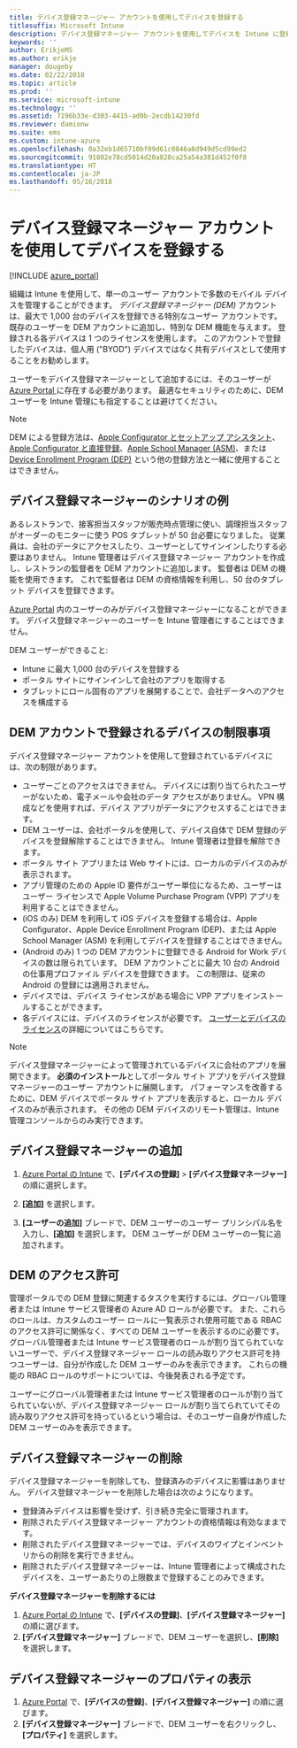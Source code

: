 ```yaml
---
title: デバイス登録マネージャー アカウントを使用してデバイスを登録する
titlesuffix: Microsoft Intune
description: デバイス登録マネージャー アカウントを使用してデバイスを Intune に登録します。 "
keywords: ''
author: ErikjeMS
ms.author: erikje
manager: dougeby
ms.date: 02/22/2018
ms.topic: article
ms.prod: ''
ms.service: microsoft-intune
ms.technology: ''
ms.assetid: 7196b33e-d303-4415-ad0b-2ecdb14230fd
ms.reviewer: damionw
ms.suite: ems
ms.custom: intune-azure
ms.openlocfilehash: 0a32eb1d65710bf09d61c0846a8d949d5cd99ed2
ms.sourcegitcommit: 91802e78cd5014d20a828ca25a54a381d452f0f8
ms.translationtype: HT
ms.contentlocale: ja-JP
ms.lasthandoff: 05/16/2018
---
```

# <a name="enroll-devices-by-using-a-device-enrollment-manager-account"></a>デバイス登録マネージャー アカウントを使用してデバイスを登録する

[!INCLUDE [azure_portal](./includes/azure_portal.md)]

組織は Intune を使用して、単一のユーザー アカウントで多数のモバイル デバイスを管理することができます。 *デバイス登録マネージャー (DEM)* アカウントは、最大で 1,000 台のデバイスを登録できる特別なユーザー アカウントです。 既存のユーザーを DEM アカウントに追加し、特別な DEM 機能を与えます。 登録される各デバイスは 1 つのライセンスを使用します。 このアカウントで登録したデバイスは、個人用 ("BYOD") デバイスではなく共有デバイスとして使用することをお勧めします。  

ユーザーをデバイス登録マネージャーとして追加するには、そのユーザーが [Azure Portal ](https://portal.azure.com)に存在する必要があります。 最適なセキュリティのために、DEM ユーザーを Intune 管理にも指定することは避けてください。

>[!NOTE]
>DEM による登録方法は、[Apple Configurator とセットアップ アシスタント](apple-configurator-setup-assistant-enroll-ios.md)、[Apple Configurator と直接登録](apple-configurator-direct-enroll-ios.md)、[Apple School Manager (ASM)](apple-school-manager-set-up-ios.md)、または [Device Enrollment Program (DEP)](device-enrollment-program-enroll-ios.md) という他の登録方法と一緒に使用することはできません。

## <a name="example-of-a-device-enrollment-manager-scenario"></a>デバイス登録マネージャーのシナリオの例

あるレストランで、接客担当スタッフが販売時点管理に使い、調理担当スタッフがオーダーのモニターに使う POS タブレットが 50 台必要になりました。 従業員は、会社のデータにアクセスしたり、ユーザーとしてサインインしたりする必要はありません。 Intune 管理者はデバイス登録マネージャー アカウントを作成し、レストランの監督者を DEM アカウントに追加します。 監督者は DEM の機能を使用できます。 これで監督者は DEM の資格情報を利用し、50 台のタブレット デバイスを登録できます。

[Azure Portal](https://portal.azure.com) 内のユーザーのみがデバイス登録マネージャーになることができます。 デバイス登録マネージャーのユーザーを Intune 管理者にすることはできません。

DEM ユーザーができること:

-   Intune に最大 1,000 台のデバイスを登録する
-   ポータル サイトにサインインして会社のアプリを取得する
-   タブレットにロール固有のアプリを展開することで、会社データへのアクセスを構成する

## <a name="limitations-of-devices-that-are-enrolled-with-a-dem-account"></a>DEM アカウントで登録されるデバイスの制限事項

デバイス登録マネージャー アカウントを使用して登録されているデバイスには、次の制限があります。

  - ユーザーごとのアクセスはできません。 デバイスには割り当てられたユーザーがないため、電子メールや会社のデータ アクセスがありません。 VPN 構成などを使用すれば、デバイス アプリがデータにアクセスすることはできます。
  - DEM ユーザーは、会社ポータルを使用して、デバイス自体で DEM 登録のデバイスを登録解除することはできません。 Intune 管理者は登録を解除できます。
  - ポータル サイト アプリまたは Web サイトには、ローカルのデバイスのみが表示されます。
  - アプリ管理のための Apple ID 要件がユーザー単位になるため、ユーザーはユーザー ライセンスで Apple Volume Purchase Program (VPP) アプリを利用することはできません。
  - (iOS のみ) DEM を利用して iOS デバイスを登録する場合は、Apple Configurator、Apple Device Enrollment Program (DEP)、または Apple School Manager (ASM) を利用してデバイスを登録することはできません。
  - (Android のみ) 1 つの DEM アカウントに登録できる Android for Work デバイスの数は限られています。 DEM アカウントごとに最大 10 台の Android の仕事用プロファイル デバイスを登録できます。 この制限は、従来の Android の登録には適用されません。
  - デバイスでは、デバイス ライセンスがある場合に VPP アプリをインストールすることができます。
  - 各デバイスには、デバイスのライセンスが必要です。 [ユーザーとデバイスのライセンス](licenses-assign.md#how-user-and-device-licenses-affect-access-to-services)の詳細についてはこちらです。


> [!NOTE]
> デバイス登録マネージャーによって管理されているデバイスに会社のアプリを展開できます。 **必須のインストール**としてポータル サイト アプリをデバイス登録マネージャーのユーザー アカウントに展開します。
> パフォーマンスを改善するために、DEM デバイスでポータル サイト アプリを表示すると、ローカル デバイスのみが表示されます。 その他の DEM デバイスのリモート管理は、Intune 管理コンソールからのみ実行できます。


## <a name="add-a-device-enrollment-manager"></a>デバイス登録マネージャーの追加

1.  [Azure Portal の Intune](https://aka.ms/intuneportal) で、**[デバイスの登録]** > **[デバイス登録マネージャー]** の順に選択します。

2.  **[追加]** を選択します。

3.  **[ユーザーの追加]** ブレードで、DEM ユーザーのユーザー プリンシパル名を入力し、**[追加]** を選択します。 DEM ユーザーが DEM ユーザーの一覧に追加されます。

## <a name="permissions-for-dem"></a>DEM のアクセス許可

管理ポータルでの DEM 登録に関連するタスクを実行するには、グローバル管理者または Intune サービス管理者の Azure AD ロールが必要です。 また、これらのロールは、カスタムのユーザー ロールに一覧表示され使用可能である RBAC のアクセス許可に関係なく、すべての DEM ユーザーを表示するのに必要です。 グローバル管理者または Intune サービス管理者のロールが割り当てられていないユーザーで、デバイス登録マネージャー ロールの読み取りアクセス許可を持つユーザーは、自分が作成した DEM ユーザーのみを表示できます。 これらの機能の RBAC ロールのサポートについては、今後発表される予定です。

ユーザーにグローバル管理者または Intune サービス管理者のロールが割り当てられていないが、デバイス登録マネージャー ロールが割り当てられていてその読み取りアクセス許可を持っているという場合は、そのユーザー自身が作成した DEM ユーザーのみを表示できます。

## <a name="remove-a-device-enrollment-manager"></a>デバイス登録マネージャーの削除

デバイス登録マネージャーを削除しても、登録済みのデバイスに影響はありません。 デバイス登録マネージャーを削除した場合は次のようになります。

-   登録済みデバイスは影響を受けず、引き続き完全に管理されます。
-   削除されたデバイス登録マネージャー アカウントの資格情報は有効なままです。
-   削除されたデバイス登録マネージャーでは、デバイスのワイプとインベントリからの削除を実行できません。
-   削除されたデバイス登録マネージャーは、Intune 管理者によって構成されたデバイスを、ユーザーあたりの上限数まで登録することのみできます。

**デバイス登録マネージャーを削除するには**

1. [Azure Portal の Intune](https://aka.ms/intuneportal) で、**[デバイスの登録]**、**[デバイス登録マネージャー]** の順に選びます。
2. **[デバイス登録マネージャー]** ブレードで、DEM ユーザーを選択し、**[削除]** を選択します。

## <a name="view-the-properties-of-a-device-enrollment-manager"></a>デバイス登録マネージャーのプロパティの表示

1. [Azure Portal](https://portal.azure.com) で、**[デバイスの登録]**、**[デバイス登録マネージャー]** の順に選びます。
2. **[デバイス登録マネージャー]** ブレードで、DEM ユーザーを右クリックし、**[プロパティ]** を選択します。
